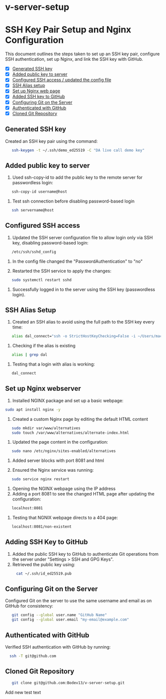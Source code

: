 # v-server-setup

# SSH Key Pair Setup and Nginx Configuration

This document outlines the steps taken to set up an SSH key pair, configure SSH authentication, set up Nginx, and link the SSH key with GitHub.

- [x] [Generated SSH key](#generated-ssh-key)  
- [x] [Added public key to server](#added-public-key-to-server)  
- [x] [Configured SSH access / updated the config file](#configured-ssh-access)
- [x] [SSH Alias setup](#ssh-alias-setup)
- [x] [Set up Nginx web page](#set-up-nginx-web-page)
- [x] [Added SSH key to GitHub](#adding-ssh-key-to-github)
- [x] [Configuring Git on the Server](#configuring-git-on-the-server)
- [x] [Authenticated with GitHub](#authenticated-with-github) 
- [x] [Cloned Git Repository](#cloned-git-repository)

## Generated SSH key

   Created an SSH key pair using the command:

```bash
   ssh-keygen -t ~/.ssh/demo_ed25519 -C "DA live call demo key"
```

## Added public key to server

   1. Used ssh-copy-id to add the public key to the remote server for passwordless login:

```bash
   ssh-copy-id username@host
```
   1. Test ssh connection before disabling password-based login

```bash
   ssh servername@host
```

## Configured SSH access

1. Updated the SSH server configuration file to allow login only via SSH key, disabling password-based login:

```bash
   /etc/ssh/sshd_config
```
1. In the config file changed the "PasswordAuthentication" to "no"

1. Restarted the SSH service to apply the changes:

```bash
   sudo systemctl restart sshd
```

1. Successfully logged in to the server using the SSH key (passwordless login).


## SSH Alias Setup

1. Created an SSH alias to avoid using the full path to the SSH key every time:

```bash
   alias dal_connect="ssh -o StrictHostKeyChecking=False -i ~/Users/macUserName/.ssh/id_ed25519 username@host"
```
1. Checking if the alias is existing
   
```bash
   alias | grep dal
```
1. Testing that a login with alias is working:

```bash
   dal_connect
```

## Set up Nginx webserver 

1. Installed NGINX package and set up a basic webpage:

```bash
sudo apt install nginx -y
```

1. Created a custom Nginx page by editing the default HTML content
   
```bash
   sudo mkdir var/www/alternatives
   sudo touch /var/www/alternatives/alternate-index.html
```
1. Updated the page content in the configuration:

```bash
   sudo nano /etc/nginx/sites-enabled/alternatives
```
1. Added server blocks with port 8081 and html

1. Ensured the Nginx service was running:
   
```bash
   sudo service nginx restart
```

1. Opening the NGINX webpage using the IP address
1. Adding a port 8081 to see the changed HTML page after updating the configuration:
   
```bash
   localhost:8081
```

1. Testing that NGNIX webpage directs to a 404 page:
   
```bash
   localhost:8081/non-existent
```

## Adding SSH Key to GitHub

1. Added the public SSH key to GitHub to authenticate Git operations from the server under "Settings > SSH and GPG Keys".
1. Retrieved the public key using:
```bash
     cat ~/.ssh/id_ed25519.pub
```

## Configuring Git on the Server

  Configured Git on the server to use the same username and email as on GitHub for consistency:

```bash
   git config --global user.name "GitHub Name"
   git config --global user.email "my-email@example.com"
```

## Authenticated with GitHub

  Verified SSH authentication with GitHub by running:

```bash
  ssh -T git@github.com
```

## Cloned Git Repository

```bash
   git clone git@github.com:Bodev13/v-server-setup.git
```





Add new test text
